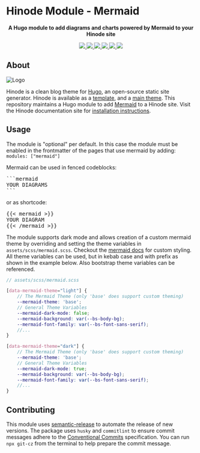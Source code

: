 # Hinode Module - Mermaid

<!-- Tagline -->
<p align="center">
    <b>A Hugo module to add diagrams and charts powered by Mermaid to your Hinode site</b>
    <br />
</p>

<!-- Badges -->
<p align="center">
    <a href="https://gohugo.io" alt="Hugo website">
        <img src="https://img.shields.io/badge/generator-hugo-brightgreen">
    </a>
    <a href="https://gethinode.com" alt="Hinode theme">
        <img src="https://img.shields.io/badge/theme-hinode-blue">
    </a>
    <a href="https://github.com/gethinode/mod-mermaid/commits/main" alt="Last commit">
        <img src="https://img.shields.io/github/last-commit/gethinode/mod-mermaid.svg">
    </a>
    <a href="https://github.com/gethinode/mod-mermaid/issues" alt="Issues">
        <img src="https://img.shields.io/github/issues/gethinode/mod-mermaid.svg">
    </a>
    <a href="https://github.com/gethinode/mod-mermaid/pulls" alt="Pulls">
        <img src="https://img.shields.io/github/issues-pr-raw/gethinode/mod-mermaid.svg">
    </a>
    <a href="https://github.com/gethinode/mod-mermaid/blob/main/LICENSE" alt="License">
        <img src="https://img.shields.io/github/license/gethinode/mod-mermaid">
    </a>
</p>

## About

![Logo](https://raw.githubusercontent.com/gethinode/hinode/main/static/img/logo.png)

Hinode is a clean blog theme for [Hugo][hugo], an open-source static site generator. Hinode is available as a [template][repository_template], and a [main theme][repository]. This repository maintains a Hugo module to add [Mermaid][mermaid] to a Hinode site. Visit the Hinode documentation site for [installation instructions][hinode_docs].

## Usage

The module is "optional" per default. In this case the module must be enabled in the frontmatter of the pages that use mermaid by adding: `modules: ["mermaid"]`

Mermaid can be used in fenced codeblocks:

<pre>
```mermaid
YOUR DIAGRAMS
```
</pre>

or as shortcode:

<pre>
{{< mermaid >}}
YOUR DIAGRAM
{{< /mermaid >}}
</pre>

The module supports dark mode and allows creation of a custom mermaid theme by overriding and setting the theme variables in `assets/scss/mermaid.scss`. Checkout the [mermaid docs](https://mermaid.js.org/config/theming.html) for custom styling. All theme variables can be used, but in kebab case and with prefix as shown in the example below. Also bootstrap theme variables can be referenced.

```scss
// assets/scss/mermaid.scss

[data-mermaid-theme="light"] {
    // The Mermaid Theme (only 'base' does support custom theming)
    --mermaid-theme: 'base';
    // General Theme Variables
    --mermaid-dark-mode: false;
    --mermaid-background: var(--bs-body-bg);
    --mermaid-font-family: var(--bs-font-sans-serif);
    //...
}

[data-mermaid-theme="dark"] {
    // The Mermaid Theme (only 'base' does support custom theming)
    --mermaid-theme: 'base';
    // General Theme Variables
    --mermaid-dark-mode: true;
    --mermaid-background: var(--bs-body-bg);
    --mermaid-font-family: var(--bs-font-sans-serif);
    //...
}
```

## Contributing

This module uses [semantic-release][semantic-release] to automate the release of new versions. The package uses `husky` and `commitlint` to ensure commit messages adhere to the [Conventional Commits][conventionalcommits] specification. You can run `npx git-cz` from the terminal to help prepare the commit message.

<!-- ## Configuration

This module supports the following parameters (see the section `params.modules` in `config.toml`):

| Setting                   | Default | Description |
|---------------------------|---------|-------------| -->

<!-- MARKDOWN LINKS -->
[hugo]: https://gohugo.io
[hinode_docs]: https://gethinode.com
[mermaid]: https://mermaid.js.org
[repository]: https://github.com/gethinode/hinode.git
[repository_template]: https://github.com/gethinode/template.git
[conventionalcommits]: https://www.conventionalcommits.org
[husky]: https://typicode.github.io/husky/
[semantic-release]: https://semantic-release.gitbook.io/
